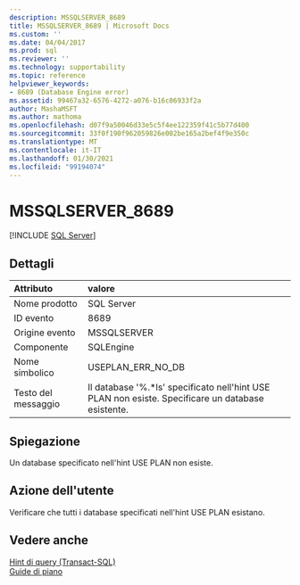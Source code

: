 ```yaml
---
description: MSSQLSERVER_8689
title: MSSQLSERVER_8689 | Microsoft Docs
ms.custom: ''
ms.date: 04/04/2017
ms.prod: sql
ms.reviewer: ''
ms.technology: supportability
ms.topic: reference
helpviewer_keywords:
- 8689 (Database Engine error)
ms.assetid: 99467a32-6576-4272-a076-b16c06933f2a
author: MashaMSFT
ms.author: mathoma
ms.openlocfilehash: d07f9a50046d33e5c5f4ee122359f41c5b77d400
ms.sourcegitcommit: 33f0f190f962059826e002be165a2bef4f9e350c
ms.translationtype: MT
ms.contentlocale: it-IT
ms.lasthandoff: 01/30/2021
ms.locfileid: "99194074"
---
```

# <a name="mssqlserver_8689"></a>MSSQLSERVER_8689
 [!INCLUDE [SQL Server](../../includes/applies-to-version/sqlserver.md)]
  
## <a name="details"></a>Dettagli  
  
| Attributo | valore |  
| :-------- | :---- |  
|Nome prodotto|SQL Server|  
|ID evento|8689|  
|Origine evento|MSSQLSERVER|  
|Componente|SQLEngine|  
|Nome simbolico|USEPLAN_ERR_NO_DB|  
|Testo del messaggio|Il database '%.*ls' specificato nell'hint USE PLAN non esiste. Specificare un database esistente.|  
  
## <a name="explanation"></a>Spiegazione  
Un database specificato nell'hint USE PLAN non esiste.  
  
## <a name="user-action"></a>Azione dell'utente  
Verificare che tutti i database specificati nell'hint USE PLAN esistano.  
  
## <a name="see-also"></a>Vedere anche  
[Hint di query &#40;Transact-SQL&#41;](~/t-sql/queries/hints-transact-sql-query.md)  
[Guide di piano](~/relational-databases/performance/plan-guides.md)  
  
